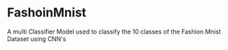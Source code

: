 # FashoinMnist
A multi Classifier Model used to classify the 10 classes of the Fashion Mnist Dataset using CNN's
